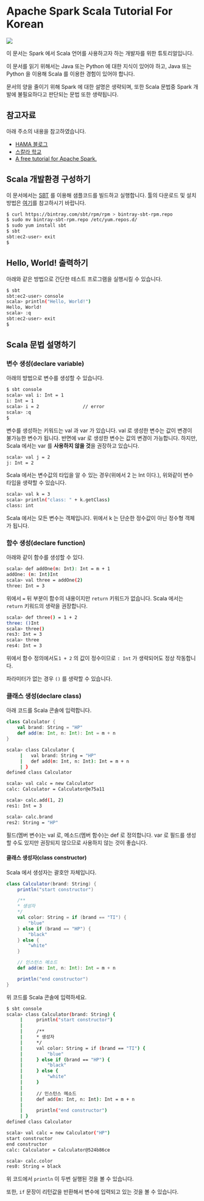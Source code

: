 # Apache Spark Scala Tutorial For Korean
![](http://spark.apache.org/docs/latest/img/spark-logo-hd.png)

이 문서는 Spark 에서 Scala 언어를 사용하고자 하는 개발자를 위한 튜토리얼입니다.

이 문서를 읽기 위해서는 Java 또는 Python 에 대한 지식이 있어야 하고,  Java 또는 Python 을 이용해 Scala 를 이용한 경험이 있어야 합니다.

문서의 양을 줄이기 위해 Spark 에 대한 설명은 생략되며, 또한 Scala 문법중 Spark 개발에 불필요하다고 판단되는 문법 또한 생략됩니다.

## 참고자료

아래 주소의 내용을 참고하였습니다.

* [HAMA 블로그](http://hamait.tistory.com/554)
* [스칼라 학교](https://twitter.github.io/scala_school/ko/index.html)
* [A free tutorial for Apache Spark.](https://github.com/deanwampler/spark-scala-tutorial)

## Scala 개발환경 구성하기

이 문서에서는 [SBT](http://www.scala-sbt.org/download.html) 를 이용해 샘플코드를 빌드하고 실행합니다. 툴의 다운로드 및 설치방법은 [여기](http://www.scala-sbt.org/download.html)를 참고하시기 바랍니다.

```sh
$ curl https://bintray.com/sbt/rpm/rpm > bintray-sbt-rpm.repo
$ sudo mv bintray-sbt-rpm.repo /etc/yum.repos.d/
$ sudo yum install sbt
$ sbt
sbt:ec2-user> exit
$
```

## Hello, World! 출력하기

아래와 같은 방법으로 간단한 테스트 프로그램을 실행시킬 수 있습니다.

```sh
$ sbt
sbt:ec2-user> console
scala> println("Hello, World!")
Hello, World!
scala> :q
sbt:ec2-user> exit
$
```

## Scala 문법 설명하기

### 변수 생성(declare variable)

아래의 방법으로 변수를 생성할 수 있습니다.

```sh
$ sbt console
scala> val i: Int = 1
i: Int = 1
scala> i = 2                // error
scala> :q
$
```

변수를 생성하는 키워드는 val 과 var 가 있습니다. val 로 생성한 변수는 값이 변경이 불가능한 변수가 됩니다. 반면에 var 로 생성한 변수는 값의 변경이 가능합니다. 하지만, Scala 에서는 var 를 **사용하지 않을 것**을 권장하고 있습니다.

```sh
scala> val j = 2
j: Int = 2
```

Scala 에서는 변수값의 타입을 알 수 있는 경우(위에서 2 는 Int 이다.), 위와같이 변수타입을 생략할 수 있습니다.

```sh
scala> val k = 3
scala> println("class: " + k.getClass)
class: int
```

Scala 에서는 모든 변수는 객체입니다. 위에서 k 는 단순한 정수값이 아닌 정수형 객체가 됩니다.

### 함수 생성(declare function)

아래와 같이 함수를 생성할 수 있다.

```sh
scala> def addOne(m: Int): Int = m + 1
addOne: (m: Int)Int
scala> val three = addOne(2)
three: Int = 3
```

위에서 `=` 뒤 부분이 함수의 내용이지만 `return` 키워드가 없습니다. Scala 에서는 `return` 키워드의 생략을 권장합니다.

```sh
scala> def three() = 1 + 2
three: ()Int
scala> three()
res3: Int = 3
scala> three
res4: Int = 3
```

위에서 함수 정의에서도`1 + 2` 의 값이 정수이므로 `: Int` 가 생략되어도 정상 작동합니다.

파라미터가 없는 경우 `()` 를 생략할 수 있습니다.

### 클래스 생성(declare class)

아래 코드를 Scala 콘솔에 입력합니다.

```scala
class Calculator {
    val brand: String = "HP"
    def add(m: Int, n: Int): Int = m + n
}
```

```sh
scala> class Calculator {
     |   val brand: String = "HP"
     |   def add(m: Int, n: Int): Int = m + n
     | }
defined class Calculator

scala> val calc = new Calculator
calc: Calculator = Calculator@e75a11

scala> calc.add(1, 2)
res1: Int = 3

scala> calc.brand
res2: String = "HP"
```

필드(멤버 변수)는 val 로, 메소드(멤버 함수)는 def 로 정의합니다. var 로 필드를 생성할 수도 있지만 권장되지 않으므로 사용하지 않는 것이 좋습니다.

#### 클래스 생성자(class constructor)

Scala 에서 생성자는 괄호안 자체입니다.

```scala
class Calculator(brand: String) {
    println("start constructor")

    /**
    * 생성자
    */
    val color: String = if (brand == "TI") {
        "blue"
    } else if (brand == "HP") {
        "black"
    } else {
        "white"
    }

    // 인스턴스 메소드
    def add(m: Int, n: Int): Int = m + n

    println("end constructor")
}
```

위 코드를 Scala 콘솔에 입력하세요.

```sh
$ sbt console
scala> class Calculator(brand: String) {
     |     println("start constructor")
     |
     |     /**
     |     * 생성자
     |     */
     |     val color: String = if (brand == "TI") {
     |         "blue"
     |     } else if (brand == "HP") {
     |         "black"
     |     } else {
     |         "white"
     |     }
     |
     |     // 인스턴스 메소드
     |     def add(m: Int, n: Int): Int = m + n
     |
     |     println("end constructor")
     | }
defined class Calculator

scala> val calc = new Calculator("HP")
start constructor
end constructor
calc: Calculator = Calculator@524b86ce

scala> calc.color
res0: String = black
```

위 코드에서 `println` 이 두번 실행된 것을 볼 수 있습니다.

또한, `if` 문장이 리턴값을 반환해서 변수에 입력되고 있는 것을 볼 수 있습니다.
